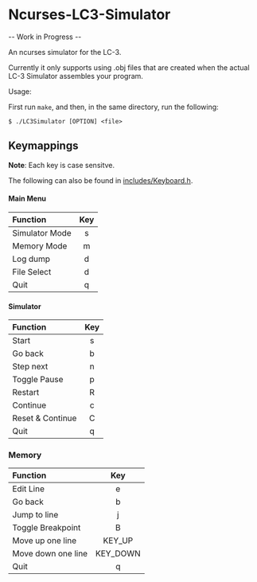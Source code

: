 # Ncurses-LC3-Simulator

-- Work in Progress --

An ncurses simulator for the LC-3.

Currently it only supports using .obj files that are created when the actual LC-3 Simulator assembles your program.

Usage:

First run `make`, and then, in the same directory, run the following:

```shell
$ ./LC3Simulator [OPTION] <file>
```

## Keymappings

**Note**: Each key is case sensitve.

The following can also be found in [includes/Keyboard.h](includes/Keyboard.h).

#### Main Menu
|Function           | Key        |
|:------------------|:----------:|
|Simulator Mode     |  s         |
|Memory Mode        |  m         |
|Log dump           |  d         |
|File Select        |  d         |
|Quit               |  q         |

#### Simulator
|Function           | Key        |
|:------------------|:----------:|
|Start              |  s         |
|Go back            |  b         |
|Step next          |  n         |
|Toggle Pause       |  p         |
|Restart            |  R         |
|Continue           |  c         |
|Reset & Continue   |  C         |
|Quit               |  q         |

### Memory
|Function           | Key        |
|:------------------|:----------:|
|Edit Line          |  e         |
|Go back            |  b         |
|Jump to line       |  j         |
|Toggle Breakpoint  |  B         |
|Move up one line   |  KEY\_UP   |
|Move down one line |  KEY\_DOWN |
|Quit               |  q         |

